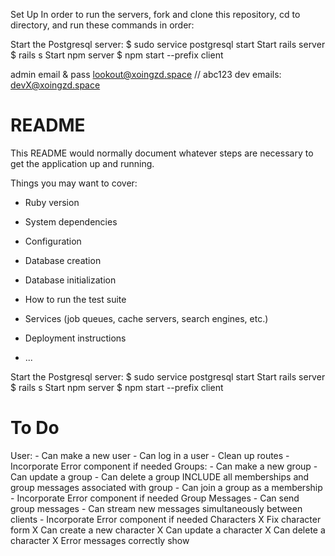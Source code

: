 Set Up
In order to run the servers, fork and clone this repository, cd to directory, and run these commands in order:

Start the Postgresql server: $ sudo service postgresql start
Start rails server $ rails s
Start npm server $ npm start --prefix client

admin email & pass
lookout@xoingzd.space // abc123
dev emails:
devX@xoingzd.space

# README

This README would normally document whatever steps are necessary to get the
application up and running.

Things you may want to cover:

* Ruby version

* System dependencies

* Configuration

* Database creation

* Database initialization

* How to run the test suite

* Services (job queues, cache servers, search engines, etc.)

* Deployment instructions

* ...

Start the Postgresql server: $ sudo service postgresql start
Start rails server $ rails s
Start npm server $ npm start --prefix client

# To Do
User:
    - Can make a new user
    - Can log in a user
    - Clean up routes
    - Incorporate Error component if needed
Groups:
    - Can make a new group
    - Can update a group
    - Can delete a group INCLUDE all memberships and group messages associated with group
    - Can join a group as a membership
    - Incorporate Error component if needed
Group Messages
    - Can send group messages
    - Can stream new messages simultaneously between clients
    - Incorporate Error component if needed
Characters
    X Fix character form
    X Can create a new character
    X Can update a character
    X Can delete a character
    X Error messages correctly show